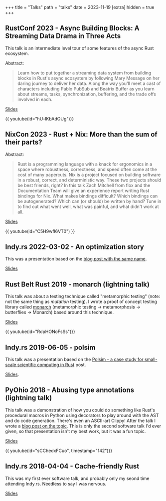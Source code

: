 +++
title = "Talks"
path = "talks"
date = 2023-11-19
[extra]
hidden = true
+++

## RustConf 2023 - Async Building Blocks: A Streaming Data Drama in Three Acts

This talk is an intermediate level tour of some features of the async Rust ecosystem. 

Abstract:
> Learn how to put together a streaming data system from building blocks in Rust's async ecosystem by following Mary Message on her daring journey to deliver her data. Along the way you'll meet a cast of characters including Pablo PubSub and Beatrix Buffer as you learn about streams, tasks, synchronization, buffering, and the trade offs involved in each.

[Slides](https://github.com/zmitchell/talks/tree/master/2023-09-14%20-%20rustconf)

{{ youtube(id="hU-lKbAdOUg")}}

## NixCon 2023 - Rust + Nix: More than the sum of their parts?

Abstract:
> Rust is a programming language with a knack for ergonomics in a space where robustness, correctness, and speed often come at the cost of many papercuts. Nix is a project focused on building software in a robust, correct, and deterministic way. These two projects should be best friends, right? In this talk Zach Mitchell from flox and the Documentation Team will give an experience report writing Rust bindings for Nix. What makes bindings difficult? Which bindings can be autogenerated? Which can (or should) be written by hand? Tune in to find out what went well, what was painful, and what didn't work at all.

[Slides](https://github.com/zmitchell/talks/tree/master/2023-09-09%20-%20nixcon)

{{ youtube(id="C5H9wfl6VT0") }}

## Indy.rs 2022-03-02 - An optimization story

This was a presentation based on the [blog post with the same name](@/fmo-optimization-story.md).

[Slides](https://github.com/zmitchell/talks/tree/master/2022-03-02%20-%20indyrs%20-%20optimization%20story)

## Rust Belt Rust 2019 - monarch (lightning talk)

This talk was about a testing technique called "metamorphic testing" (note: not the same thing as _mutation_ testing). I wrote a proof of concept testing library called [monarch](https://github.com/zmitchell/monarch) (metamorphic testing -> metamorphosis -> butterflies -> Monarch) based around this technique.

[Slides](https://github.com/zmitchell/talks/tree/master/2019-10-18%20-%20rust%20belt%20rust%20-%20monarch)

{{ youtube(id="RdpHONoFsSs")}}

## Indy.rs 2019-06-05 - polsim

This talk was a presentation based on the [Polsim - a case study for small-scale scientific computing in Rust](@/polsim.md) post.

[Slides](https://github.com/zmitchell/talks/tree/master/2019-06-05%20-%20indyrs%20-%20polsim).

## PyOhio 2018 - Abusing type annotations (lightning talk)

This talk was a demonstration of how you could do something like Rust's procedural macros in Python using decorators to play around with the AST and do code generation. There's even an ASCII-art Clippy! After the talk I wrote a [blog post on the topic](@/abusing-type-annotations.md). This is only the second software talk I'd ever given, so that presentation isn't my best work, but it was a fun topic.

[Slides](https://github.com/zmitchell/talks/tree/master/2018-07-28%20-%20pyohio%20-%20annotation%20abuse)

{{ youtube(id="sCChedxFCuo", timestamp="142")}}

## Indy.rs 2018-04-04 - Cache-friendly Rust

This was my first ever software talk, and probably only my seond time attending Indy.rs. Needless to say I was nervous.

[Slides](https://github.com/zmitchell/talks/tree/master/2018-04-04%20-%20indyrs%20-%20cache%20friendly%20rust)
